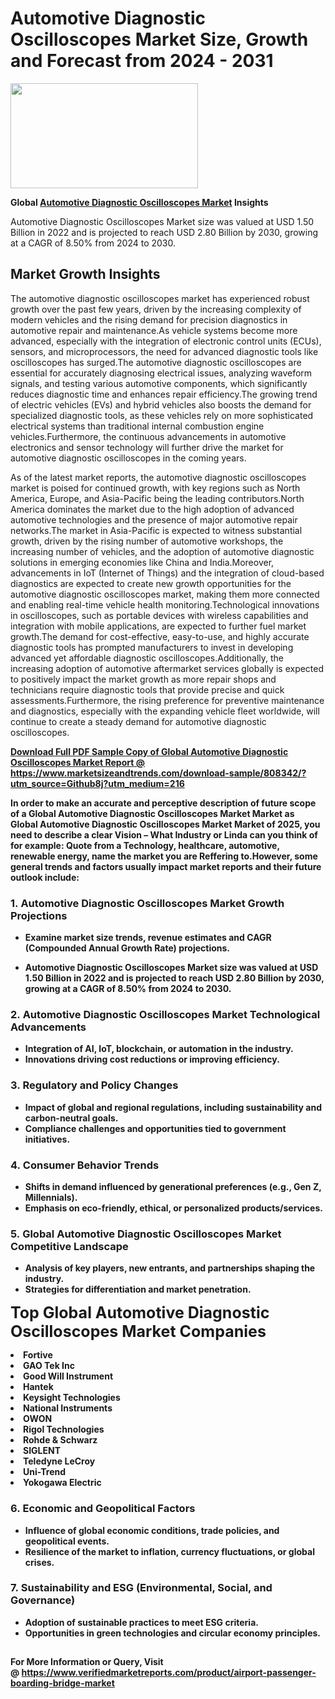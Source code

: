 <H1>Automotive Diagnostic Oscilloscopes Market Size, Growth and Forecast from 2024 - 2031</H1><img class="aligncenter size-medium wp-image-584254" src="https://thirdeyenews.in/wp-content/uploads/2024/09/Global-Market-Research-300x168.jpeg" alt="" width="300" height="168" /><p><strong>Global&nbsp;<a href="https://www.marketsizeandtrends.com/download-sample/808342/?utm_source=Github8j?utm_medium=216">Automotive Diagnostic Oscilloscopes Market</a> Insights</strong></p><p>Automotive Diagnostic Oscilloscopes Market size was valued at USD 1.50 Billion in 2022 and is projected to reach USD 2.80 Billion by 2030, growing at a CAGR of 8.50% from 2024 to 2030.</p><p><h2>Market Growth Insights</h2> <p>The automotive diagnostic oscilloscopes market has experienced robust growth over the past few years, driven by the increasing complexity of modern vehicles and the rising demand for precision diagnostics in automotive repair and maintenance.As vehicle systems become more advanced, especially with the integration of electronic control units (ECUs), sensors, and microprocessors, the need for advanced diagnostic tools like oscilloscopes has surged.The automotive diagnostic oscilloscopes are essential for accurately diagnosing electrical issues, analyzing waveform signals, and testing various automotive components, which significantly reduces diagnostic time and enhances repair efficiency.The growing trend of electric vehicles (EVs) and hybrid vehicles also boosts the demand for specialized diagnostic tools, as these vehicles rely on more sophisticated electrical systems than traditional internal combustion engine vehicles.Furthermore, the continuous advancements in automotive electronics and sensor technology will further drive the market for automotive diagnostic oscilloscopes in the coming years.</p> <p><strong><a href="#"></a></strong></p> <p>As of the latest market reports, the automotive diagnostic oscilloscopes market is poised for continued growth, with key regions such as North America, Europe, and Asia-Pacific being the leading contributors.North America dominates the market due to the high adoption of advanced automotive technologies and the presence of major automotive repair networks.The market in Asia-Pacific is expected to witness substantial growth, driven by the rising number of automotive workshops, the increasing number of vehicles, and the adoption of automotive diagnostic solutions in emerging economies like China and India.Moreover, advancements in IoT (Internet of Things) and the integration of cloud-based diagnostics are expected to create new growth opportunities for the automotive diagnostic oscilloscopes market, making them more connected and enabling real-time vehicle health monitoring.Technological innovations in oscilloscopes, such as portable devices with wireless capabilities and integration with mobile applications, are expected to further fuel market growth.The demand for cost-effective, easy-to-use, and highly accurate diagnostic tools has prompted manufacturers to invest in developing advanced yet affordable diagnostic oscilloscopes.Additionally, the increasing adoption of automotive aftermarket services globally is expected to positively impact the market growth as more repair shops and technicians require diagnostic tools that provide precise and quick assessments.Furthermore, the rising preference for preventive maintenance and diagnostics, especially with the expanding vehicle fleet worldwide, will continue to create a steady demand for automotive diagnostic oscilloscopes.<p><strong><a href="#"></p><p><span class=""><strong>Download Full PDF Sample Copy of Global Automotive Diagnostic Oscilloscopes Market Report</strong> @ <a href="https://www.marketsizeandtrends.com/download-sample/808342/?utm_source=Github8j?utm_medium=216" target="_blank">https://www.marketsizeandtrends.com/download-sample/808342/?utm_source=Github8j?utm_medium=216</a></span></p><p>In order to make an accurate and perceptive description of future scope of a Global&nbsp;Automotive Diagnostic Oscilloscopes Market Market as Global&nbsp;Automotive Diagnostic Oscilloscopes Market Market of 2025, you need to describe a clear Vision &ndash; What Industry or Linda can you think of for example: Quote from a Technology, healthcare, automotive, renewable energy, name the market you are Reffering to.However, some general trends and factors usually impact market reports and their future outlook include:</p><h3>1.&nbsp;<strong>Automotive Diagnostic Oscilloscopes Market Growth Projections</strong></h3><ul><li>Examine market size trends, revenue estimates and CAGR (Compounded Annual Growth Rate) projections.</li><li><p>Automotive Diagnostic Oscilloscopes Market size was valued at USD 1.50 Billion in 2022 and is projected to reach USD 2.80 Billion by 2030, growing at a CAGR of 8.50% from 2024 to 2030.</p></li></ul><h3>2.&nbsp;<strong>Automotive Diagnostic Oscilloscopes Market Technological Advancements</strong></h3><ul><li>Integration of AI, IoT, blockchain, or automation in the industry.</li><li>Innovations driving cost reductions or improving efficiency.</li></ul><h3>3.&nbsp;<strong>Regulatory and Policy Changes</strong></h3><ul><li>Impact of global and regional regulations, including sustainability and carbon-neutral goals.</li><li>Compliance challenges and opportunities tied to government initiatives.</li></ul><h3>4.&nbsp;<strong>Consumer Behavior Trends</strong></h3><ul><li>Shifts in demand influenced by generational preferences (e.g., Gen Z, Millennials).</li><li>Emphasis on eco-friendly, ethical, or personalized products/services.</li></ul><h3>5.&nbsp;<strong>Global Automotive Diagnostic Oscilloscopes Market Competitive Landscape</strong></h3><ul><li>Analysis of key players, new entrants, and partnerships shaping the industry.</li><li>Strategies for differentiation and market penetration.</li></ul><p data-pm-slice="1 1 []"><span style="color: inherit; font-family: inherit; font-size: 25px;">Top Global Automotive Diagnostic Oscilloscopes Market Companies</span></p><div class="" data-test-id=""><p><li>Fortive</li><li> GAO Tek Inc</li><li> Good Will Instrument</li><li> Hantek</li><li> Keysight Technologies</li><li> National Instruments</li><li> OWON</li><li> Rigol Technologies</li><li> Rohde & Schwarz</li><li> SIGLENT</li><li> Teledyne LeCroy</li><li> Uni-Trend</li><li> Yokogawa Electric</li></p></div><h3>6.&nbsp;<strong>Economic and Geopolitical Factors</strong></h3><ul><li>Influence of global economic conditions, trade policies, and geopolitical events.</li><li>Resilience of the market to inflation, currency fluctuations, or global crises.</li></ul><h3>7.&nbsp;<strong>Sustainability and ESG (Environmental, Social, and Governance)</strong></h3><ul><li>Adoption of sustainable practices to meet ESG criteria.</li><li>Opportunities in green technologies and circular economy principles.</li></ul><h2><strong style="font-size: 14px;">For More Information or Query, Visit @&nbsp;</strong><a style="background-color: #ffffff; font-size: 14px;" href="https://www.marketsizeandtrends.com/report/automotive-diagnostic-oscilloscopes-market/" target="_blank">https://www.verifiedmarketreports.com/product/airport-passenger-boarding-bridge-market</a></h2>
